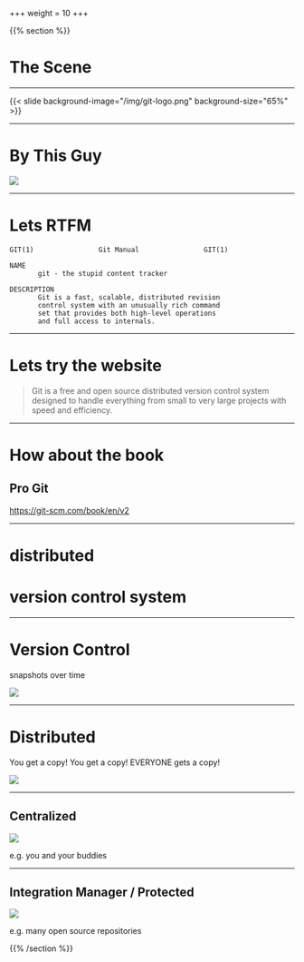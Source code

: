 +++
weight = 10
+++

{{% section %}}

# The Scene

---

{{< slide background-image="/img/git-logo.png"  background-size="65%" >}}

---
# By This Guy

![](/img/linus.jpg)

---

# Lets RTFM

```
GIT(1)                Git Manual                GIT(1)

NAME
       git - the stupid content tracker

DESCRIPTION
       Git is a fast, scalable, distributed revision
       control system with an unusually rich command
       set that provides both high-level operations
       and full access to internals.
```

---

# Lets try the website

> Git is a free and open source distributed version control system designed to
> handle everything from small to very large projects with speed and efficiency.

---
# How about the book

## Pro Git

https://git-scm.com/book/en/v2

---

# distributed
# version control system

---

# Version Control

snapshots over time

![](/img/snapshots.png)

---
# Distributed

You get a copy! You get a copy! EVERYONE gets a copy!

![](/img/oprah.gif)

---
## Centralized

![](/img/centralized.png)

e.g. you and your buddies

---
## Integration Manager / Protected

![](/img/integration.png)

e.g. many open source repositories

{{% /section %}}
